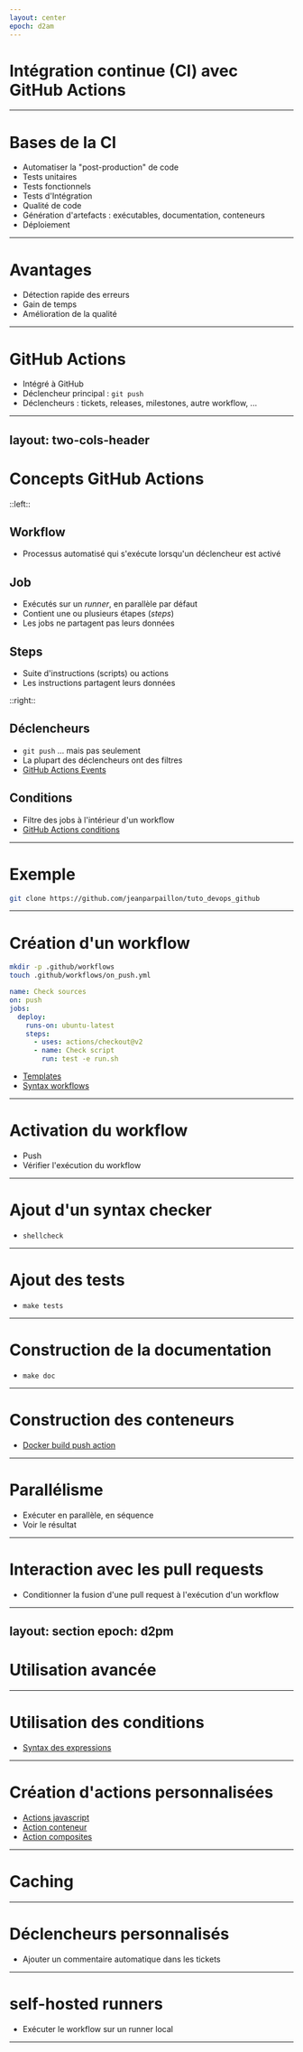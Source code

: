 ```yaml
---
layout: center
epoch: d2am
---
```


# Intégration continue (CI) avec GitHub Actions

---

# Bases de la CI

* Automatiser la "post-production" de code
* Tests unitaires
* Tests fonctionnels
* Tests d'Intégration
* Qualité de code
* Génération d'artefacts : exécutables, documentation, conteneurs
* Déploiement

---

# Avantages

* Détection rapide des erreurs
* Gain de temps
* Amélioration de la qualité

---

# GitHub Actions

* Intégré à GitHub
* Déclencheur principal : `git push`
* Déclencheurs : tickets, releases, milestones, autre workflow, ...

---
layout: two-cols-header
---

# Concepts GitHub Actions

::left::

## Workflow

* Processus automatisé qui s'exécute lorsqu'un déclencheur est activé

## Job

* Exécutés sur un *runner*, en parallèle par défaut
* Contient une ou plusieurs étapes (*steps*)
* Les jobs ne partagent pas leurs données

## Steps

* Suite d'instructions (scripts) ou actions
* Les instructions partagent leurs données

::right::

## Déclencheurs

* `git push` ... mais pas seulement
* La plupart des déclencheurs ont des filtres
* [GitHub Actions Events](https://docs.github.com/fr/actions/writing-workflows/choosing-when-your-workflow-runs/events-that-trigger-workflows)

## Conditions

* Filtre des jobs à l'intérieur d'un workflow
* [GitHub Actions conditions](https://docs.github.com/fr/actions/writing-workflows/choosing-when-your-workflow-runs/using-conditions-to-control-job-execution)

---

# Exemple

```sh
git clone https://github.com/jeanparpaillon/tuto_devops_github
```

---

# Création d'un workflow

```sh
mkdir -p .github/workflows
touch .github/workflows/on_push.yml
```

```yaml
name: Check sources
on: push
jobs:
  deploy:
    runs-on: ubuntu-latest
    steps:
      - uses: actions/checkout@v2
      - name: Check script
        run: test -e run.sh
```

* [Templates](https://github.com/jeanparpaillon/tuto_devops_github/actions/new)
* [Syntax workflows](https://docs.github.com/fr/actions/writing-workflows/workflow-syntax-for-github-actions)

---

# Activation du workflow

* Push
* Vérifier l'exécution du workflow

---

# Ajout d'un syntax checker

* `shellcheck`

<!--
* [Shellcheck](https://github.com/marketplace/actions/shellcheck)
-->

---

# Ajout des tests

* `make tests`

---

# Construction de la documentation

* `make doc`

---

# Construction des conteneurs

* [Docker build push action](https://github.com/docker/build-push-action)

---

# Parallélisme

* Exécuter en parallèle, en séquence
* Voir le résultat

---

# Interaction avec les pull requests

* Conditionner la fusion d'une pull request à l'exécution d'un workflow

---
layout: section
epoch: d2pm
---

# Utilisation avancée

---

# Utilisation des conditions



* [Syntax des expressions](https://docs.github.com/en/actions/writing-workflows/choosing-what-your-workflow-does/evaluate-expressions-in-workflows-and-actions)

---

# Création d'actions personnalisées

* [Actions javascript](https://docs.github.com/fr/actions/sharing-automations/creating-actions/creating-a-javascript-action)
* [Action conteneur](https://docs.github.com/fr/actions/sharing-automations/creating-actions/creating-a-docker-container-action)
* [Action composites](https://docs.github.com/fr/actions/sharing-automations/creating-actions/creating-a-docker-container-action)

---

# Caching



---

# Déclencheurs personnalisés

* Ajouter un commentaire automatique dans les tickets

---

# self-hosted runners

* Exécuter le workflow sur un runner local

---